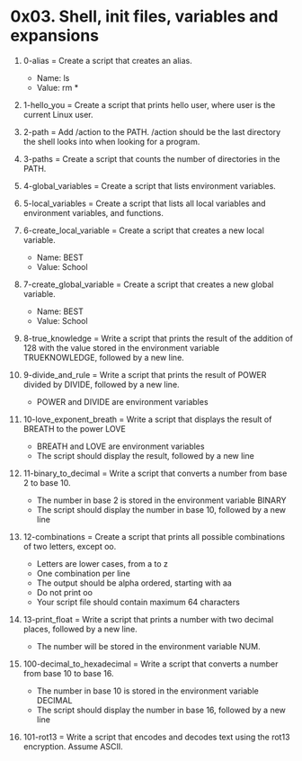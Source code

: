 # 0x03. Shell, init files, variables and expansions

1. 0-alias = Create a script that creates an alias.

	* Name: ls
	* Value: rm *
2. 1-hello_you = Create a script that prints hello user, where user is the current Linux user.
3. 2-path = Add /action to the PATH. /action should be the last directory the shell looks into when looking for a program.
4. 3-paths = Create a script that counts the number of directories in the PATH.
5. 4-global_variables = Create a script that lists environment variables.
6. 5-local_variables = Create a script that lists all local variables and environment variables, and functions.
7. 6-create_local_variable = Create a script that creates a new local variable.

	* Name: BEST
	* Value: School
8. 7-create_global_variable = Create a script that creates a new global variable.

	* Name: BEST
	* Value: School
9. 8-true_knowledge = Write a script that prints the result of the addition of 128 with the value stored in the environment variable TRUEKNOWLEDGE, followed by a new line.
10. 9-divide_and_rule = Write a script that prints the result of POWER divided by DIVIDE, followed by a new line.

	* POWER and DIVIDE are environment variables
11. 10-love_exponent_breath = Write a script that displays the result of BREATH to the power LOVE

	* BREATH and LOVE are environment variables
	* The script should display the result, followed by a new line
12. 11-binary_to_decimal = Write a script that converts a number from base 2 to base 10.

	* The number in base 2 is stored in the environment variable BINARY
	* The script should display the number in base 10, followed by a new line
13. 12-combinations = Create a script that prints all possible combinations of two letters, except oo.

	* Letters are lower cases, from a to z
	* One combination per line
	* The output should be alpha ordered, starting with aa
	* Do not print oo
	* Your script file should contain maximum 64 characters
14. 13-print_float = Write a script that prints a number with two decimal places, followed by a new line.

	* The number will be stored in the environment variable NUM.
15. 100-decimal_to_hexadecimal = Write a script that converts a number from base 10 to base 16.

	* The number in base 10 is stored in the environment variable DECIMAL
	* The script should display the number in base 16, followed by a new line
16. 101-rot13 = Write a script that encodes and decodes text using the rot13 encryption. Assume ASCII.
